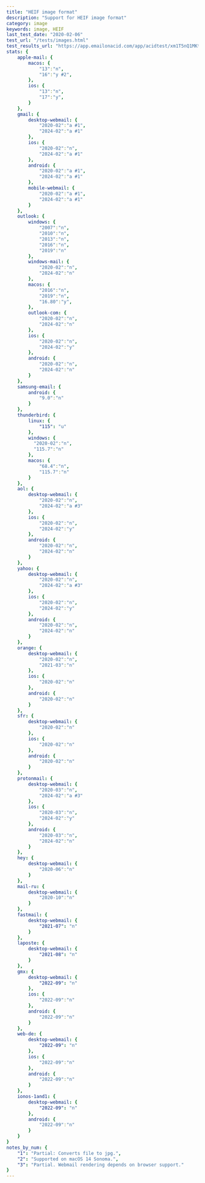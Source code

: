 ```yaml
---
title: "HEIF image format"
description: "Support for HEIF image format"
category: image
keywords: image, HEIF
last_test_date: "2020-02-06"
test_url: "/tests/images.html"
test_results_url: "https://app.emailonacid.com/app/acidtest/xm1T5nQ1MKtHpVSJidhagmt3Z53CjqbkMhorlvuM0Gz57/list"
stats: {
    apple-mail: {
        macos: {
            "13":"n",
            "16":"y #2",
        },
        ios: {
            "13":"n",
            "17":"y",
        }
    },
    gmail: {
        desktop-webmail: {
            "2020-02":"a #1",
			"2024-02":"a #1"
        },
        ios: {
            "2020-02":"n",
			"2024-02":"a #1"
        },
        android: {
            "2020-02":"a #1",
			"2024-02":"a #1"
        },
        mobile-webmail: {
            "2020-02":"a #1",
			"2024-02":"a #1"
        }
    },
    outlook: {
        windows: {
            "2007":"n",
            "2010":"n",
            "2013":"n",
            "2016":"n",
            "2019":"n"
        },
        windows-mail: {
            "2020-02":"n",
			"2024-02":"n"
        },
        macos: {
            "2016":"n",
            "2019":"n",
            "16.80":"y",
        },
        outlook-com: {
            "2020-02":"n",
            "2024-02":"n"
        },
        ios: {
            "2020-02":"n",
			"2024-02":"y"
        },
        android: {
            "2020-02":"n",
			"2024-02":"n"
        }
    },
    samsung-email: {
        android: {
            "9.0":"n"
        }
    },
    thunderbird: {
        linux: {
      		"115": "u"
    	},
        windows: {
          "2020-02":"n",
		  "115.7":"n"
        },
        macos: {
            "68.4":"n",
			"115.7":"n"
        }
    },
    aol: {
        desktop-webmail: {
            "2020-02":"n",
			"2024-02":"a #3"
        },
        ios: {
            "2020-02":"n",
			"2024-02":"y"
        },
        android: {
            "2020-02":"n",
			"2024-02":"n"
        }
    },
    yahoo: {
        desktop-webmail: {
            "2020-02":"n",
			"2024-02":"a #3"
        },
        ios: {
            "2020-02":"n",
			"2024-02":"y"
        },
        android: {
            "2020-02":"n",
			"2024-02":"n"
        }
    },
    orange: {
        desktop-webmail: {
            "2020-02":"n",
            "2021-03":"n"
        },
        ios: {
            "2020-02":"n"
        },
        android: {
            "2020-02":"n"
        }
    },
    sfr: {
        desktop-webmail: {
            "2020-02":"n"
        },
        ios: {
            "2020-02":"n"
        },
        android: {
            "2020-02":"n"
        }
    },
    protonmail: {
        desktop-webmail: {
            "2020-03":"n",
			"2024-02":"a #3"
        },
        ios: {
            "2020-03":"n",
			"2024-02":"y"
        },
        android: {
            "2020-03":"n",
			"2024-02":"n"
        }
    },
    hey: {
        desktop-webmail: {
            "2020-06":"n"
        }
    },
    mail-ru: {
        desktop-webmail: {
            "2020-10":"n"
        }
    },
    fastmail: {
        desktop-webmail: {
            "2021-07": "n"
        }
    },
    laposte: {
        desktop-webmail: {
            "2021-08": "n"
        }
    },
    gmx: {
        desktop-webmail: {
            "2022-09": "n"
        },
        ios: {
            "2022-09":"n"
        },
        android: {
            "2022-09":"n"
        }
    },
    web-de: {
        desktop-webmail: {
            "2022-09": "n"
        },
        ios: {
            "2022-09":"n"
        },
        android: {
            "2022-09":"n"
        }
    },
    ionos-1and1: {
        desktop-webmail: {
            "2022-09": "n"
        },
        android: {
            "2022-09":"n"
        }
    }
}
notes_by_num: {
    "1": "Partial: Converts file to jpg.",
    "2": "Supported on macOS 14 Sonoma.",
	"3": "Partial. Webmail rendering depends on browser support."
}
---
```

